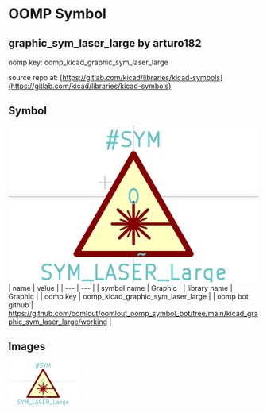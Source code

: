 # OOMP Symbol  
## graphic_sym_laser_large  by arturo182  
  
oomp key: oomp_kicad_graphic_sym_laser_large  
  
source repo at: [https://gitlab.com/kicad/libraries/kicad-symbols](https://gitlab.com/kicad/libraries/kicad-symbols)  
## Symbol  
  
[![working.png](working_600.png)](working.png)  
| name | value | 
| --- | --- | 
| symbol name | Graphic | 
| library name | Graphic | 
| oomp key | oomp_kicad_graphic_sym_laser_large | 
| oomp bot github | https://github.com/oomlout/oomlout_oomp_symbol_bot/tree/main/kicad_graphic_sym_laser_large/working | 
## Images  
  
[![working.png](working_140.png)](working.png)  
